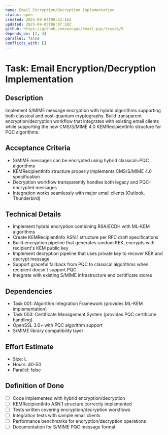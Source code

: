 ```yaml
---
name: Email Encryption/Decryption Implementation
status: open
created: 2025-09-04T08:52:16Z
updated: 2025-09-05T06:07:28Z
github: https://github.com/wcngai/email-pqc/issues/5
depends_on: [2, 4]
parallel: false
conflicts_with: []
---
```


# Task: Email Encryption/Decryption Implementation

## Description
Implement S/MIME message encryption with hybrid algorithms supporting both classical and post-quantum cryptography. Build transparent encryption/decryption workflow that integrates with existing email clients while supporting the new CMS/S/MIME 4.0 KEMRecipientInfo structure for PQC algorithms.

## Acceptance Criteria
- S/MIME messages can be encrypted using hybrid classical+PQC algorithms
- KEMRecipientInfo structure properly implements CMS/S/MIME 4.0 specification
- Decryption workflow transparently handles both legacy and PQC-encrypted messages
- Integration works seamlessly with major email clients (Outlook, Thunderbird)

## Technical Details
- Implement hybrid encryption combining RSA/ECDH with ML-KEM algorithms
- Create KEMRecipientInfo ASN.1 structure per RFC draft specifications
- Build encryption pipeline that generates random KEK, encrypts with recipient's KEM public key
- Implement decryption pipeline that uses private key to recover KEK and decrypt message
- Support graceful fallback from PQC to classical algorithms when recipient doesn't support PQC
- Integrate with existing S/MIME infrastructure and certificate stores

## Dependencies
- Task 001: Algorithm Integration Framework (provides ML-KEM implementation)
- Task 003: Certificate Management System (provides PQC certificate handling)
- OpenSSL 3.0+ with PQC algorithm support
- S/MIME library compatibility layer

## Effort Estimate
- Size: L
- Hours: 40-50
- Parallel: false

## Definition of Done
- [ ] Code implemented with hybrid encryption/decryption
- [ ] KEMRecipientInfo ASN.1 structure correctly implemented
- [ ] Tests written covering encryption/decryption workflows
- [ ] Integration tests with sample email clients
- [ ] Performance benchmarks for encryption/decryption operations
- [ ] Documentation for S/MIME PQC message format
